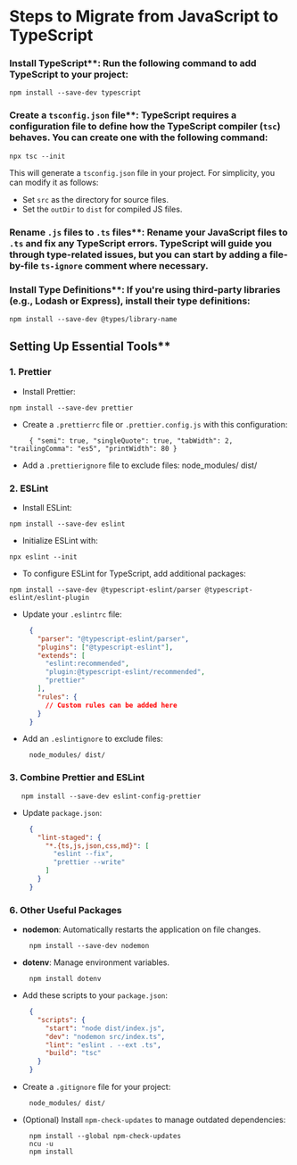 # Steps to Migrate from JavaScript to TypeScript

### Install TypeScript**: Run the following command to add TypeScript to your project:

`npm install --save-dev typescript`

### Create a `tsconfig.json` file**: TypeScript requires a configuration file to define how the TypeScript compiler (`tsc`) behaves. You can create one with the following command:

`npx tsc --init`

This will generate a `tsconfig.json` file in your project. For simplicity, you can modify it as follows:

- Set `src` as the directory for source files.
- Set the `outDir` to `dist` for compiled JS files.

### Rename `.js` files to `.ts` files**: Rename your JavaScript files to `.ts` and fix any TypeScript errors. TypeScript will guide you through type-related issues, but you can start by adding a file-by-file `ts-ignore` comment where necessary.

### Install Type Definitions**: If you're using third-party libraries (e.g., Lodash or Express), install their type definitions:

`npm install --save-dev @types/library-name`

## Setting Up Essential Tools**

### **1. Prettier**

- Install Prettier:

`npm install --save-dev prettier`

- Create a `.prettierrc` file or `.prettier.config.js` with this configuration:

`     {
       "semi": true,
       "singleQuote": true,
       "tabWidth": 2,
       "trailingComma": "es5",
       "printWidth": 80
     }`

- Add a `.prettierignore` file to exclude files:
  node_modules/
  dist/


### **2. ESLint**

- Install ESLint:

`npm install --save-dev eslint`

- Initialize ESLint with:

`npx eslint --init`

- To configure ESLint for TypeScript, add additional packages:

`npm install --save-dev @typescript-eslint/parser @typescript-eslint/eslint-plugin`

- Update your `.eslintrc` file:

```json
     {
       "parser": "@typescript-eslint/parser",
       "plugins": ["@typescript-eslint"],
       "extends": [
         "eslint:recommended",
         "plugin:@typescript-eslint/recommended",
         "prettier"
       ],
       "rules": {
         // Custom rules can be added here
       }
     }
```
- Add an `.eslintignore` to exclude files:

`     node_modules/
     dist/`

### **3. Combine Prettier and ESLint**

`   npm install --save-dev eslint-config-prettier`

- Update `package.json`:

```json
     {
       "lint-staged": {
         "*.{ts,js,json,css,md}": [
           "eslint --fix",
           "prettier --write"
         ]
       }
     }
```

### **6. Other Useful Packages**

- **nodemon**: Automatically restarts the application on file changes.

`     npm install --save-dev nodemon`

- **dotenv**: Manage environment variables.

`     npm install dotenv`

- Add these scripts to your `package.json`:

```json
     {
       "scripts": {
         "start": "node dist/index.js",
         "dev": "nodemon src/index.ts",
         "lint": "eslint . --ext .ts",
         "build": "tsc"
       }
     }
```

- Create a `.gitignore` file for your project:

`     node_modules/
     dist/`

- (Optional) Install `npm-check-updates` to manage outdated dependencies:

```shell
     npm install --global npm-check-updates
     ncu -u
     npm install
```